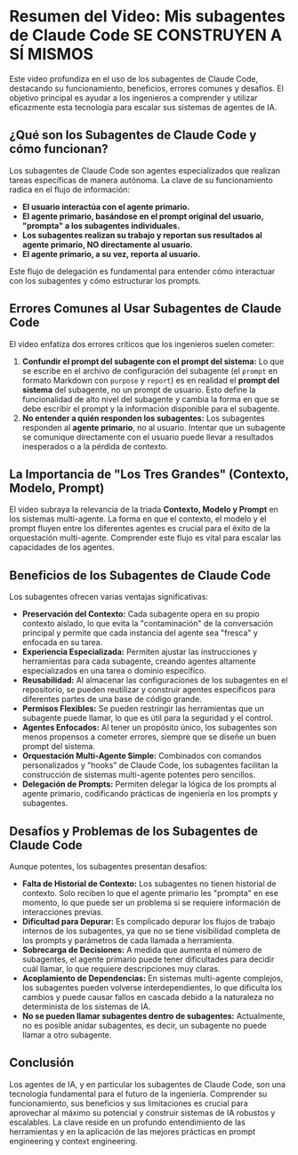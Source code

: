 # Resumen del Video: Mis subagentes de Claude Code SE CONSTRUYEN A SÍ MISMOS

Este video profundiza en el uso de los subagentes de Claude Code, destacando su funcionamiento, beneficios, errores comunes y desafíos. El objetivo principal es ayudar a los ingenieros a comprender y utilizar eficazmente esta tecnología para escalar sus sistemas de agentes de IA.

## ¿Qué son los Subagentes de Claude Code y cómo funcionan?

Los subagentes de Claude Code son agentes especializados que realizan tareas específicas de manera autónoma. La clave de su funcionamiento radica en el flujo de información:

*   **El usuario interactúa con el agente primario.**
*   **El agente primario, basándose en el prompt original del usuario, "prompta" a los subagentes individuales.**
*   **Los subagentes realizan su trabajo y reportan sus resultados al agente primario, NO directamente al usuario.**
*   **El agente primario, a su vez, reporta al usuario.**

Este flujo de delegación es fundamental para entender cómo interactuar con los subagentes y cómo estructurar los prompts.

## Errores Comunes al Usar Subagentes de Claude Code

El video enfatiza dos errores críticos que los ingenieros suelen cometer:

1.  **Confundir el prompt del subagente con el prompt del sistema:** Lo que se escribe en el archivo de configuración del subagente (el `prompt` en formato Markdown con `purpose` y `report`) es en realidad el **prompt del sistema** del subagente, no un prompt de usuario. Esto define la funcionalidad de alto nivel del subagente y cambia la forma en que se debe escribir el prompt y la información disponible para el subagente.
2.  **No entender a quién responden los subagentes:** Los subagentes responden al **agente primario**, no al usuario. Intentar que un subagente se comunique directamente con el usuario puede llevar a resultados inesperados o a la pérdida de contexto.

## La Importancia de "Los Tres Grandes" (Contexto, Modelo, Prompt)

El video subraya la relevancia de la triada **Contexto, Modelo y Prompt** en los sistemas multi-agente. La forma en que el contexto, el modelo y el prompt fluyen entre los diferentes agentes es crucial para el éxito de la orquestación multi-agente. Comprender este flujo es vital para escalar las capacidades de los agentes.

## Beneficios de los Subagentes de Claude Code

Los subagentes ofrecen varias ventajas significativas:

*   **Preservación del Contexto:** Cada subagente opera en su propio contexto aislado, lo que evita la "contaminación" de la conversación principal y permite que cada instancia del agente sea "fresca" y enfocada en su tarea.
*   **Experiencia Especializada:** Permiten ajustar las instrucciones y herramientas para cada subagente, creando agentes altamente especializados en una tarea o dominio específico.
*   **Reusabilidad:** Al almacenar las configuraciones de los subagentes en el repositorio, se pueden reutilizar y construir agentes específicos para diferentes partes de una base de código grande.
*   **Permisos Flexibles:** Se pueden restringir las herramientas que un subagente puede llamar, lo que es útil para la seguridad y el control.
*   **Agentes Enfocados:** Al tener un propósito único, los subagentes son menos propensos a cometer errores, siempre que se diseñe un buen prompt del sistema.
*   **Orquestación Multi-Agente Simple:** Combinados con comandos personalizados y "hooks" de Claude Code, los subagentes facilitan la construcción de sistemas multi-agente potentes pero sencillos.
*   **Delegación de Prompts:** Permiten delegar la lógica de los prompts al agente primario, codificando prácticas de ingeniería en los prompts y subagentes.

## Desafíos y Problemas de los Subagentes de Claude Code

Aunque potentes, los subagentes presentan desafíos:

*   **Falta de Historial de Contexto:** Los subagentes no tienen historial de contexto. Solo reciben lo que el agente primario les "prompta" en ese momento, lo que puede ser un problema si se requiere información de interacciones previas.
*   **Dificultad para Depurar:** Es complicado depurar los flujos de trabajo internos de los subagentes, ya que no se tiene visibilidad completa de los prompts y parámetros de cada llamada a herramienta.
*   **Sobrecarga de Decisiones:** A medida que aumenta el número de subagentes, el agente primario puede tener dificultades para decidir cuál llamar, lo que requiere descripciones muy claras.
*   **Acoplamiento de Dependencias:** En sistemas multi-agente complejos, los subagentes pueden volverse interdependientes, lo que dificulta los cambios y puede causar fallos en cascada debido a la naturaleza no determinista de los sistemas de IA.
*   **No se pueden llamar subagentes dentro de subagentes:** Actualmente, no es posible anidar subagentes, es decir, un subagente no puede llamar a otro subagente.

## Conclusión

Los agentes de IA, y en particular los subagentes de Claude Code, son una tecnología fundamental para el futuro de la ingeniería. Comprender su funcionamiento, sus beneficios y sus limitaciones es crucial para aprovechar al máximo su potencial y construir sistemas de IA robustos y escalables. La clave reside en un profundo entendimiento de las herramientas y en la aplicación de las mejores prácticas en prompt engineering y context engineering.

